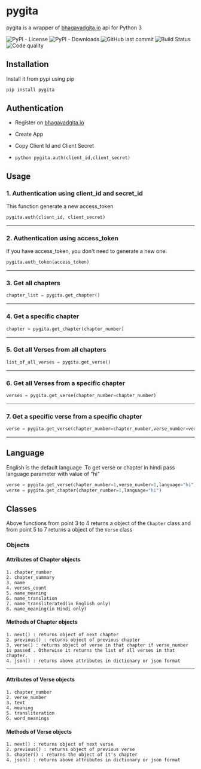 # pygita
pygita is a wrapper of [bhagavadgita.io](https://bhagavadgita.io) api for Python 3

![PyPI - License](https://img.shields.io/pypi/l/pygita)
![PyPI - Downloads](https://img.shields.io/pypi/dm/pygita)
![GitHub last commit](https://img.shields.io/github/last-commit/TheShubhendra/pygita)
![Build Status](https://img.shields.io/github/workflow/status/TheShubhendra/pygita/Python%20package)
![Code quality](https://img.shields.io/scrutinizer/quality/g/TheShubhendra/pygita)

## Installation
Install it from pypi using pip
```bash
pip install pygita
```

## Authentication

- Register on [bhagavadgita.io](https://bhagavadgita.io)
  
- Create App
 
- Copy  Client Id and Client Secret 
  
- `python
pygita.auth(client_id,client_secret)
`

## Usage
  ### 1. Authentication using client_id and secret_id

   This function generate a new access_token

  ```python
pygita.auth(client_id, client_secret)
  ```
  -----------------------------------
  ### 2. Authentication using access_token

  If you have access_token, you don't need to generate a new one.
  
  ```python
pygita.auth_token(access_token)
  ````
  -----------------------------------
  ### 3. Get all chapters 
  
  ```python
chapter_list = pygita.get_chapter()
  ```
  -----------------------------------
 
  ### 4. Get a specific chapter
  ```python
chapter = pygita.get_chapter(chapter_number)
  ```
  -----------------------------------
  
  ### 5. Get all Verses from all chapters
  
  ```python
list_of_all_verses = pygita.get_verse()
  ```
  -----------------------------------
  
  ### 6. Get all Verses from a specific chapter
  ```python
verses = pygita.get_verse(chapter_number=chapter_number)
  ```
  -----------------------------------
  ### 7. Get a specific verse from a specific chapter
  ```python
verse = pygita.get_verse(chapter_number=chapter_number,verse_number=verse_number)
  ```
 -----------------------------------
## Language
  English is the default language .To get verse or chapter in hindi pass language parameter with value of "hi" 
  
  ```python
  verse = pygita.get_verse(chapter_number=1,verse_number=1,language="hi")
  verse = pygita.get_chapter(chapter_number=1,language="hi")
  ```
## Classes
 Above functions from point 3 to 4 returns a object of the `Chapter` class and from point 5 to 7 returns a object of the `Verse` class
### Objects
  #### Attributes of **Chapter** objects
    1. chapter_number
    2. chapter_summary
    3. name
    4. verses_count
    5. name_meaning
    6. name_translation
    7. name_transliterated(in English only)
    8. name_meaning(in Hindi only)
  #### Methods of **Chapter** objects
    1. next() : returns object of next chapter
    2. previous() : returns object of previous chapter
    3. verse() : returns object of verse in that chapter if verse_number is passed . Otherwise it returns the list of all verses in that chapter.
    4. json() : returns above attributes in dictionary or json format
   
-----------------------------------
  #### Attributes of **Verse** objects
    1. chapter_number
    2. verse_number
    3. text
    4. meaning
    5. transliteration
    6. word_meanings
  #### Methods of **Verse** objects
    1. next() : returns object of next verse
    2. previous() : returns object of previous verse
    3. chapter() : returns the object of it's chapter
    4. json() : returns above attributes in dictionary or json format
